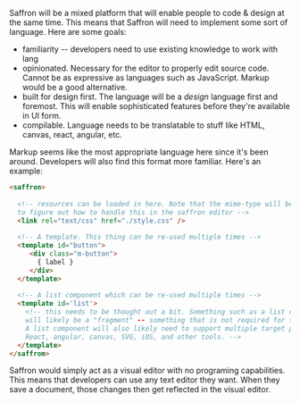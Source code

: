 Saffron will be a mixed platform that will enable people to code & design
at the same time. This means that Saffron will need to implement some sort
of language. Here are some goals:

- familiarity -- developers need to use existing knowledge to work with lang
- opinionated. Necessary for the editor to properly edit source code. Cannot be
as expressive as languages such as JavaScript. Markup would be a good alternative.
- built for design first. The language will be a *design* language first and foremost.
This will enable sophisticated features before they're available in UI form.
- compilable. Language needs to be translatable to stuff like HTML, canvas, react,
angular, etc.

Markup seems like the most appropriate language here since it's been around. 
Developers will also find this format more familiar. Here's an example:

```html
<saffron>
  
  <!-- resources can be loaded in here. Note that the mime-type will be used
  to figure out how to handle this in the saffron editor -->
  <link rel="text/css" href="./style.css" />
  
  <!-- A template. This thing can be re-used multiple times --> 
  <template id="button">
     <div class="m-button">
       { label } 
     </div>
  </template>
  
  <!-- A list component which can be re-used multiple times -->
  <template id='list'>
    <!-- this needs to be thought out a bit. Something such as a list component
    will likely be a "fragment" -- something that is not required for the editor. 
    A list component will also likely need to support multiple target platforms --
    React, angular, canvas, SVG, iOS, and other tools. -->  
  </template>
</saffrom>
```

Saffron would simply act as a visual editor with no programing capabilities. This
means that developers can use any text editor they want. When they save a
document, those changes then get reflected in the visual editor. 






